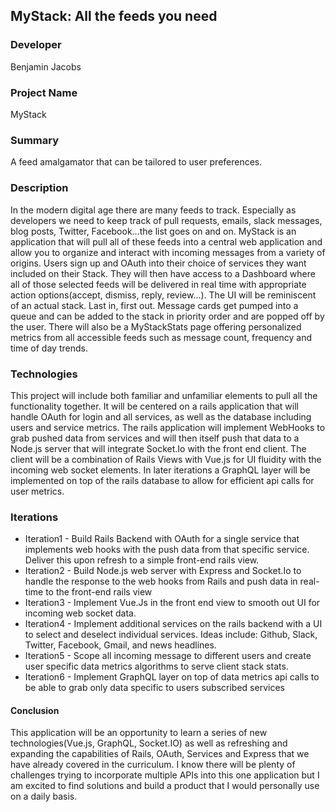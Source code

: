 ## MyStack: All the feeds you need

### Developer 
Benjamin Jacobs

### Project Name 
MyStack

### Summary 
A feed amalgamator that can be tailored to user preferences.

### Description 
In the modern digital age there are many feeds to track. Especially as developers we need to keep track of pull requests, emails, slack messages, blog posts, Twitter, Facebook…the list goes on and on. MyStack is an application that will pull all of these feeds into a central web application and allow you to organize and interact with incoming messages from a variety of origins. Users sign up and OAuth into their choice of services they want included on their Stack. They will then have access to a Dashboard where all of those selected feeds will be delivered in real time with appropriate action options(accept, dismiss, reply, review…). The UI will be reminiscent of an actual stack. Last in, first out. Message cards get pumped into a queue and can be added to the stack in priority order and are popped off by the user. There will also be a MyStackStats page offering personalized metrics from all accessible feeds such as message count, frequency and time of day trends.

### Technologies 
This project will include both familiar and unfamiliar elements to pull all the functionality together. It will be centered on a rails application that will handle OAuth for login and all services, as well as the database including users and service metrics. The rails application will implement WebHooks to grab pushed data from services and will then itself push that data to a Node.js server that will integrate Socket.Io with the front end client. The client will be a combination of Rails Views with Vue.js for UI fluidity with the incoming web socket elements. In later iterations a GraphQL layer will be implemented on top of the rails database to allow for efficient api calls for user metrics.

### Iterations
* Iteration1 - Build Rails Backend with OAuth for a single service that implements web hooks with the push data from that specific service. Deliver this upon refresh to a simple front-end rails view.
* Iteration2 - Build Node.js web server with Express and Socket.Io to handle the response to the web hooks from Rails and push data in real-time to the front-end rails view
* Iteration3 - Implement Vue.Js in the front end view to smooth out UI for incoming web socket data. 
* Iteration4 - Implement additional services on the rails backend with a UI to select and deselect individual services. Ideas include: Github, Slack, Twitter, Facebook, Gmail, and news headlines.
* Iteration5 - Scope all incoming message to different users and create user specific data metrics algorithms to serve client stack stats.
* Iteration6 - Implement GraphQL layer on top of data metrics api calls to be able to grab only data specific to users subscribed services

#### Conclusion 
This application will be an opportunity to learn a series of new technologies(Vue.js, GraphQL, Socket.IO) as well as refreshing and expanding the capabilities of Rails, OAuth, Services and Express that we have already covered in the curriculum. I know there will be plenty of challenges trying to incorporate multiple APIs into this one application but I am excited to find solutions and build a product that I would personally use on a daily basis.
